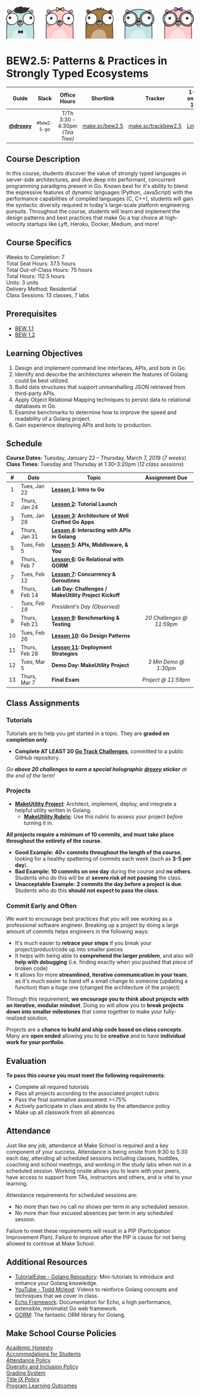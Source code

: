 ![](https://raw.githubusercontent.com/ashleymcnamara/gophers/master/GOPHER_AVATARS.jpg)

# BEW2.5: Patterns & Practices in Strongly Typed Ecosystems

| Guide | Slack | Office Hours | Shortlink | Tracker | 1-on-1 |
| :-: | :-: | :-: | :-: | :-: | :-: |
| [**@droxey**](https://github.com/droxey) | `#bew2-5-go` | T/Th 3:30 - 4:30pm _(Tea Tree)_ | [make.sc/bew2.5](https://make.sc/bew2.5) | [make.sc/trackbew2.5](https://make.sc/trackbew2.5) | [Link](https://make.sc/codewithdani) |

## Course Description

In this course, students discover the value of strongly typed languages in server-side architectures, and dive deep into performant, concurrent programming paradigms present in Go. Known best for it's ability to blend the expressive features of dynamic languages (Python, JavaScript) with the performance capabilities of compiled languages (C, C++), students will gain the syntactic diversity required in today's large-scale platform engineering pursuits. Throughout the course, students will learn and implement the design patterns and best practices that make Go a top choice at high-velocity startups like Lyft, Heroku, Docker, Medium, and more!

## Course Specifics

Weeks to Completion:  7 <br>
Total Seat Hours:  37.5 hours <br>
Total Out-of-Class Hours: 75 hours <br>
Total Hours: 112.5 hours <br>
Units:  3 units <br>
Delivery Method:  Residential <br>
Class Sessions:  13 classes, 7 labs

## Prerequisites

- [BEW 1.1](https://make.sc/bew1.1)
- [BEW 1.2](https://make.sc/bew1.2)

## Learning Objectives

1. Design and implement command line interfaces, APIs, and bots in Go.
2. Identify and describe the architectures wherein the features of Golang could be best utilized.
3. Build data structures that support unmarshalling JSON retrieved from third-party APIs.
4. Apply Object Relational Mapping techniques to persist data to relational databases in Go.
5. Examine benchmarks to determine how to improve the speed and readability of a Golang project.
6. Gain experience deploying APIs and bots to production.

## Schedule

**Course Dates:** Tuesday, January 22 – Thursday, March 7, 2019 (_7 weeks_)<br>
**Class Times:** Tuesday and Thursday at 1:30–3:20pm (_12 class sessions_)

| #  |          Date             |                 Topic                      | Assignment Due |
|:-----:|---------------------------| ------------------------------------------- |:--------------:|
|  1 |  Tues, Jan 22     | **[Lesson 1](Lessons/Lesson01.md): Intro to Go**  ||
|  2 | Thurs, Jan 24     | **[Lesson 2](Lessons/Lesson02.md): Tutorial Launch**  ||
|  3 |  Tues, Jan 29     | **[Lesson 3](Lessons/Lesson03.md): Architecture of Well Crafted Go Apps**  ||
|  4 | Thurs, Jan 31     | **[Lesson 4](Lessons/Lesson04.md): Interacting with APIs in Golang**  ||
|  5 |  Tues, Feb 5      | **[Lesson 5](Lessons/Lesson05.md): APIs, Middleware, & You**  ||
|  6 | Thurs, Feb 7      | **[Lesson 6](Lessons/Lesson06.md): Go Relational with GORM**  ||
|  7 |  Tues, Feb 12     | **[Lesson 7](Lessons/Lesson07.md): Concurrency & Goroutines**  ||
|  8 | Thurs, Feb 14     | **Lab Day: Challenges / MakeUtility Project Kickoff**  ||
|  - |  _Tues, Feb 19_   | _President's Day (Observed)_ ||
|  9 | Thurs, Feb 21     | **[Lesson 9](Lessons/Lesson09.md): Benchmarking & Testing** | _20 Challenges @ 11:59pm_ |
|  10 |  Tues, Feb 26    | **[Lesson 10](Lessons/Lesson10.md): Go Design Patterns** ||
|  11 | Thurs, Feb 28    | **[Lesson 11](Lessons/Lesson11.md): Deployment Strategies** ||
|  12 |  Tues, Mar 5     | **Demo Day: MakeUtility Project** | _3 Min Demo @ 1:30pm_ |
|  13 | Thurs, Mar 7     | **Final Exam** | _Project @ 11:59pm_ |

## Class Assignments

### Tutorials

Tutorials are to help you get started in a topic.  They are **graded on completion only**.

- **Complete AT LEAST 20 [Go Track Challenges](http://exercism.io)**, committed to a public GitHub repository.

_Go **above 20 challenges to earn a special holographic [droxey](https://github.com/droxey) sticker** at the end of the term!_

### Projects

- **[MakeUtility Project](Project/MakeUtility.md)**: Architect, implement, deploy, and integrate a helpful utility written in Golang.
  - **[MakeUtility Rubric](Project/MakeUtility.md#Rubric)**: Use this rubric to assess your project _before_ turning it in.

**All projects require a minimum of 10 commits, and must take place throughout the entirety of the course.**

- **Good Example:** **40+ commits throughout the length of the course**, looking for a healthy spattering of commits each week (such as **3-5 per day**).
- **Bad Example:** **10 commits on one day** during the course and **no others**. Students who do this will be at **severe risk of not passing** the class.
- **Unacceptable Example:** **2 commits the day before a project is due**. Students who do this **should not expect to pass the class**.

### Commit Early and Often

We want to encourage best practices that you will see working as a professional software engineer. Breaking up a project by doing a large amount of commits helps engineers in the following ways:

- It's much easier to **retrace your steps** if you break your project/product/code up into smaller pieces
- It helps with being able to **comprehend the larger problem**, and also will **help with debugging** (i.e. finding exactly when you pushed that piece of broken code)
- It allows for more **streamlined, iterative communication in your team**, as it's much easier to hand off a small change to someone (updating a function) than a huge one (changed the architecture of the project)

Through this requirement, **we encourage you to think about projects with an iterative, modular mindset**. Doing so will allow you to **break projects down into smaller milestones** that come together to make your fully-realized solution.

Projects are a **chance to build and ship code based on class concepts**.  Many are **open ended** allowing you to be **creative** and to have **individual work for your portfolio**.

## Evaluation

**To pass this course you must meet the following requirements**:

- Complete all required tutorials
- Pass all projects according to the associated project rubric
- Pass the final summative assessment >=75%
- Actively participate in class and abide by the attendance policy
- Make up all classwork from all absences

## Attendance

Just like any job, attendance at Make School is required and a key component of your success. Attendance is being onsite from 9:30 to 5:30 each day, attending all scheduled sessions including classes, huddles, coaching and school meetings, and working in the study labs when not in a scheduled session. Working onsite allows you to learn with your peers, have access to support from TAs, instructors and others, and is vital to your learning.

Attendance requirements for scheduled sessions are:

- No more than two no call no shows per term in any scheduled session.
- No more than four excused absences per term in any scheduled session.

Failure to meet these requirements will result in a PIP (Participation Improvement Plan).  Failure to improve after the PIP is cause for not being allowed to continue at Make School.

## Additional Resources

- [TutorialEdge - Golang Repository](https://github.com/elliotforbes/tutorialedge-v2/tree/master/content/golang): Mini-tutorials to introduce and enhance your Golang knowledge.
- [YouTube - Todd Mcleod](https://www.youtube.com/user/toddmcleod/playlists): Videos to reinforce Golang concepts and techniques that we cover in class.
- [Echo Framework](https://echo.labstack.com/guide): Documentation for Echo, a high performance, extensible, minimalist Go web framework.
- [GORM](http://doc.gorm.io/#): The fantastic ORM library for Golang.

## Make School Course Policies

[Academic Honesty](https://make.sc/academic-honesty)<br>
[Accommodations for Students](https://make.sc/accommodations-for-students)<br>
[Attendance Policy](https://make.sc/attendance-policy)<br>
[Diversity and Inclusion Policy](https://make.sc/diversity-and-inclusion-policy)<br>
[Grading System](https://make.sc/grading-system)<br>
[Title IX Policy](https://make.sc/title-ix-policy)<br>
[Program Learning Outcomes](https://make.sc/program-learning-outcomes)

